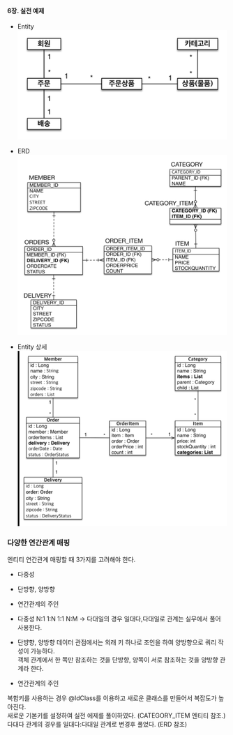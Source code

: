 #### 6장. 실전 예제

- Entity
![img_2.png](img_2.png)

- ERD
![img_3.png](img_3.png)

- Entity 상세
![img_4.png](img_4.png)


### 다양한 연간관계 매핑
엔티티 연간관계 매핑할 때 3가지를 고려해야 한다.<br>
- 다중성
- 단방향, 양방향
- 연간관계의 주인

- 다중성
N:1
1:N
1:1
N:M -> 다대일의 경우 일대다,다대일로 관계는 실무에서 풀어 사용한다.

- 단뱡향, 양방향
데이터 관점에서는 외래 키 하나로 조인을 하여 양방향으로 쿼리 작성이 가능하다.<br>
객체 관계에서 한 쪽만 참조하는 것을 단방향, 양쪽이 서로 참조하는 것을 양방향 관계라 한다.<br>

- 연간관계의 주인



복합키를 사용하는 경우 @IdClass를 이용하고 새로운 클래스를 만들어서 복잡도가 높아진다.<br>
새로운 기본키를 설정하여 실전 에제를 풀이하였다. (CATEGORY_ITEM 엔티티 참조.)<br>
다대다 관계의 경우를 일대다:다대일 관계로 변경후 풀었다. (ERD 참조)<br>
